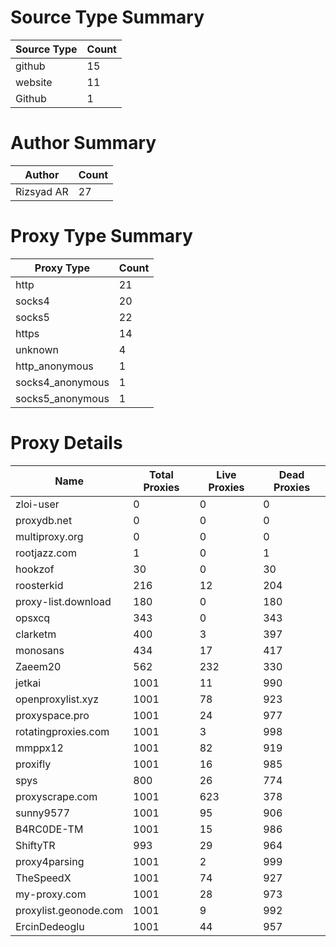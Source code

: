 # Source Type Summary

| Source Type | Count |
|-------------|-------|
| github | 15 |
| website | 11 |
| Github | 1 |


# Author Summary

| Author | Count |
|--------|-------|
| Rizsyad AR | 27 |


# Proxy Type Summary

| Proxy Type | Count |
|------------|-------|
| http | 21 |
| socks4 | 20 |
| socks5 | 22 |
| https | 14 |
| unknown | 4 |
| http_anonymous | 1 |
| socks4_anonymous | 1 |
| socks5_anonymous | 1 |


# Proxy Details

| Name | Total Proxies | Live Proxies | Dead Proxies |
|------|---------------|--------------|---------------|
| zloi-user | 0 | 0 | 0 |
| proxydb.net | 0 | 0 | 0 |
| multiproxy.org | 0 | 0 | 0 |
| rootjazz.com | 1 | 0 | 1 |
| hookzof | 30 | 0 | 30 |
| roosterkid | 216 | 12 | 204 |
| proxy-list.download | 180 | 0 | 180 |
| opsxcq | 343 | 0 | 343 |
| clarketm | 400 | 3 | 397 |
| monosans | 434 | 17 | 417 |
| Zaeem20 | 562 | 232 | 330 |
| jetkai | 1001 | 11 | 990 |
| openproxylist.xyz | 1001 | 78 | 923 |
| proxyspace.pro | 1001 | 24 | 977 |
| rotatingproxies.com | 1001 | 3 | 998 |
| mmppx12 | 1001 | 82 | 919 |
| proxifly | 1001 | 16 | 985 |
| spys | 800 | 26 | 774 |
| proxyscrape.com | 1001 | 623 | 378 |
| sunny9577 | 1001 | 95 | 906 |
| B4RC0DE-TM | 1001 | 15 | 986 |
| ShiftyTR | 993 | 29 | 964 |
| proxy4parsing | 1001 | 2 | 999 |
| TheSpeedX | 1001 | 74 | 927 |
| my-proxy.com | 1001 | 28 | 973 |
| proxylist.geonode.com | 1001 | 9 | 992 |
| ErcinDedeoglu | 1001 | 44 | 957 |
